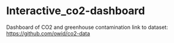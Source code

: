 # Interactive_co2-dashboard
Dashboard of CO2 and greenhouse contamination 
link to dataset: https://github.com/owid/co2-data
